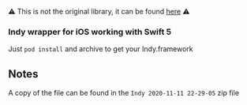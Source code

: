 :warning: This is not the original library, it can be found [here](https://github.com/hyperledger/indy-sdk/tree/master/wrappers/ios/libindy-pod) :warning:

### Indy wrapper for iOS working with Swift 5

Just `pod install` and archive to get your Indy.framework

## Notes

A copy of the file can be found in the `Indy 2020-11-11 22-29-05` zip file
